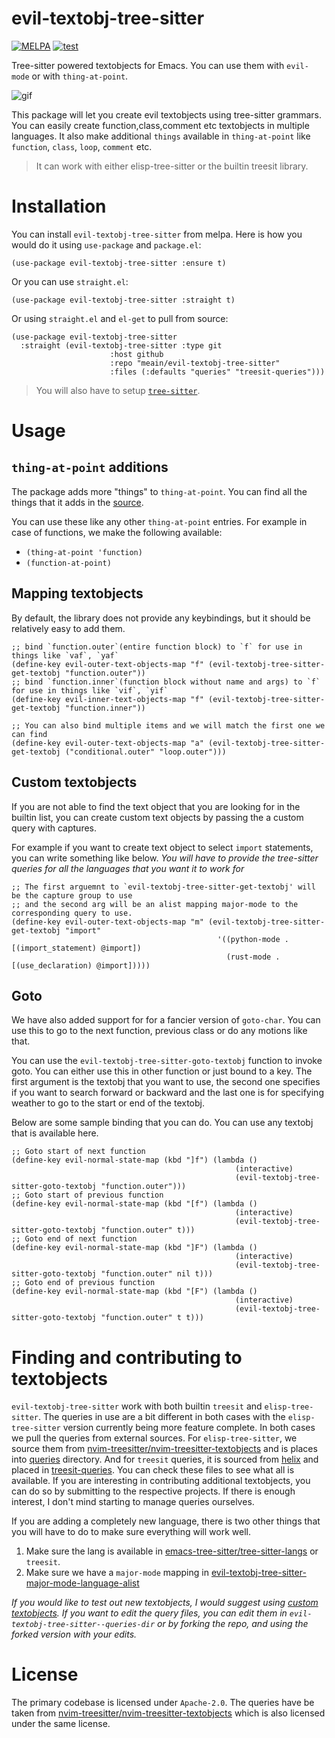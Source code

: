 # evil-textobj-tree-sitter

[![MELPA](https://melpa.org/packages/evil-textobj-tree-sitter-badge.svg)](https://melpa.org/#/evil-textobj-tree-sitter)
[![test](https://github.com/meain/evil-textobj-tree-sitter/actions/workflows/test.yaml/badge.svg)](https://github.com/meain/evil-textobj-tree-sitter/actions/workflows/test.yaml)

Tree-sitter powered textobjects for Emacs. You can use them with `evil-mode` or with `thing-at-point`.

![gif](https://meain.io/blog-videos/gifs/evil-textobj-treesitter.gif)

This package will let you create evil textobjects using tree-sitter
grammars. You can easily create function,class,comment etc textobjects
in multiple languages. It also make additional `things` available in
`thing-at-point` like `function`, `class`, `loop`, `comment` etc.

> It can work with either elisp-tree-sitter or the builtin treesit library.

# Installation

You can install `evil-textobj-tree-sitter` from melpa. Here is how you would do it using `use-package` and `package.el`:

```emacs-lisp
(use-package evil-textobj-tree-sitter :ensure t)
```

Or you can use `straight.el`:

```emacs-lisp
(use-package evil-textobj-tree-sitter :straight t)
```

Or using `straight.el` and `el-get` to pull from source:

```emacs-lisp
(use-package evil-textobj-tree-sitter
  :straight (evil-textobj-tree-sitter :type git
                      :host github
                      :repo "meain/evil-textobj-tree-sitter"
                      :files (:defaults "queries" "treesit-queries")))
```

> You will also have to setup [`tree-sitter`](https://github.com/emacs-tree-sitter/elisp-tree-sitter).

# Usage

## `thing-at-point` additions

The package adds more "things" to `thing-at-point`. You can find all
the things that it adds in the
[source](https://github.com/meain/evil-textobj-tree-sitter/blob/master/evil-textobj-tree-sitter-thing-at-point.el).

You can use these like any other `thing-at-point` entries. For example
in case of functions, we make the following available:

- `(thing-at-point 'function)`
- `(function-at-point)`

## Mapping textobjects

By default, the library does not provide any keybindings, but it
should be relatively easy to add them.

```emacs-lisp
;; bind `function.outer`(entire function block) to `f` for use in things like `vaf`, `yaf`
(define-key evil-outer-text-objects-map "f" (evil-textobj-tree-sitter-get-textobj "function.outer"))
;; bind `function.inner`(function block without name and args) to `f` for use in things like `vif`, `yif`
(define-key evil-inner-text-objects-map "f" (evil-textobj-tree-sitter-get-textobj "function.inner"))

;; You can also bind multiple items and we will match the first one we can find
(define-key evil-outer-text-objects-map "a" (evil-textobj-tree-sitter-get-textobj ("conditional.outer" "loop.outer")))
```

## Custom textobjects

If you are not able to find the text object that you are looking for
in the builtin list, you can create custom text objects by passing the
a custom query with captures.

For example if you want to create text object to select `import`
statements, you can write something like below. _You will have to
provide the tree-sitter queries for all the languages that you want it
to work for_

```emacs-lisp
;; The first arguemnt to `evil-textobj-tree-sitter-get-textobj' will be the capture group to use
;; and the second arg will be an alist mapping major-mode to the corresponding query to use.
(define-key evil-outer-text-objects-map "m" (evil-textobj-tree-sitter-get-textobj "import"
                                              '((python-mode . [(import_statement) @import])
                                                (rust-mode . [(use_declaration) @import]))))
```

## Goto

We have also added support for for a fancier version of
`goto-char`. You can use this to go to the next function, previous
class or do any motions like that.

You can use the `evil-textobj-tree-sitter-goto-textobj` function to
invoke goto. You can either use this in other function or just bound
to a key. The first argument is the textobj that you want to use, the
second one specifies if you want to search forward or backward and the
last one is for specifying weather to go to the start or end of the
textobj.

Below are some sample binding that you can do. You can use any textobj
that is available here.

```emacs-lisp
;; Goto start of next function
(define-key evil-normal-state-map (kbd "]f") (lambda ()
                                                  (interactive)
                                                  (evil-textobj-tree-sitter-goto-textobj "function.outer")))
;; Goto start of previous function
(define-key evil-normal-state-map (kbd "[f") (lambda ()
                                                  (interactive)
                                                  (evil-textobj-tree-sitter-goto-textobj "function.outer" t)))
;; Goto end of next function
(define-key evil-normal-state-map (kbd "]F") (lambda ()
                                                  (interactive)
                                                  (evil-textobj-tree-sitter-goto-textobj "function.outer" nil t)))
;; Goto end of previous function
(define-key evil-normal-state-map (kbd "[F") (lambda ()
                                                  (interactive)
                                                  (evil-textobj-tree-sitter-goto-textobj "function.outer" t t)))
```

# Finding and contributing to textobjects

`evil-textobj-tree-sitter` work with both builtin `treesit` and
`elisp-tree-sitter`. The queries in use are a bit different in both
cases with the `elisp-tree-sitter` version currently being more feature
complete. In both cases we pull the queries from external sources. For
`elisp-tree-sitter`, we source them from
[nvim-treesitter/nvim-treesitter-textobjects](https://github.com/nvim-treesitter/nvim-treesitter-textobjects#built-in-textobjects)
and is places into
[queries](https://github.com/meain/evil-textobj-tree-sitter/tree/master/queries)
directory. And for `treesit` queries, it is sourced from
[helix](https://github.com/helix-editor/helix/tree/master/runtime/queries)
and placed in
[treesit-queries](https://github.com/meain/evil-textobj-tree-sitter/tree/master/treesit-queries).
You can check these files to see what all is available. If you are
interesting in contributing additional textobjects, you can do so by
submitting to the respective projects. If there is enough interest, I
don't mind starting to manage queries ourselves.

If you are adding a completely new language, there is two other things
that you will have to do to make sure everything will work well.

1. Make sure the lang is available in [emacs-tree-sitter/tree-sitter-langs](https://github.com/emacs-tree-sitter/tree-sitter-langs/tree/master/queries) or `treesit`.
2. Make sure we have a `major-mode` mapping in [evil-textobj-tree-sitter-major-mode-language-alist](https://github.com/meain/evil-textobj-tree-sitter/blob/d416b3ab8610f179defadd58f5c20fdc65bf21e5/evil-textobj-tree-sitter.el#L40)

*If you would like to test out new textobjects, I would suggest using
[custom textobjects](#custom-textobjects). If you want to edit the
query files, you can edit them in
`evil-textobj-tree-sitter--queries-dir` or by forking the repo, and
using the forked version with your edits.*

# License

The primary codebase is licensed under `Apache-2.0`. The queries have
be taken from
[nvim-treesitter/nvim-treesitter-textobjects](https://github.com/nvim-treesitter/nvim-treesitter-textobjects)
which is also licensed under the same license.

